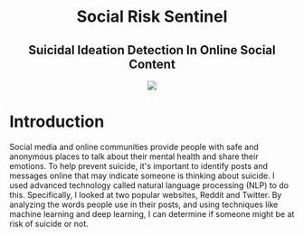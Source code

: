 <div align="center">

# Social Risk Sentinel

## Suicidal Ideation Detection In Online Social Content

<img src="Assets/web.gif" > 
</div>

# Introduction

Social media and online communities provide people with safe and anonymous places to talk about their mental health and share their emotions. To help prevent suicide, it's important to identify posts and messages online that may indicate someone is thinking about suicide. I used advanced technology called natural language processing (NLP) to do this. Specifically, I looked at two popular websites, Reddit and Twitter. By analyzing the words people use in their posts, and using techniques like machine learning and deep learning, I can determine if someone might be at risk of suicide or not.
